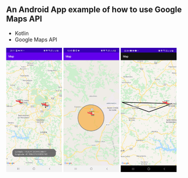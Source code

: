 ## An Android App example of how to use Google Maps API

* Kotlin
* Google Maps API

<img src="img/Screenshot_20210620-231127_GoogleMapsAPIExample.jpg" width="30%"> <img src="img/Screenshot_20210621-124528_GoogleMapsAPIExample.jpg" width="30%"> <img src="img/Screenshot_20210622-225412_GoogleMapsAPIExample.jpg" width="30%">


